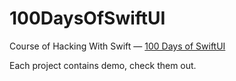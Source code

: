 # 100DaysOfSwiftUI

Course of Hacking With Swift — [100 Days of SwiftUI](https://www.hackingwithswift.com/100/swiftui)

Each project contains demo, check them out.
